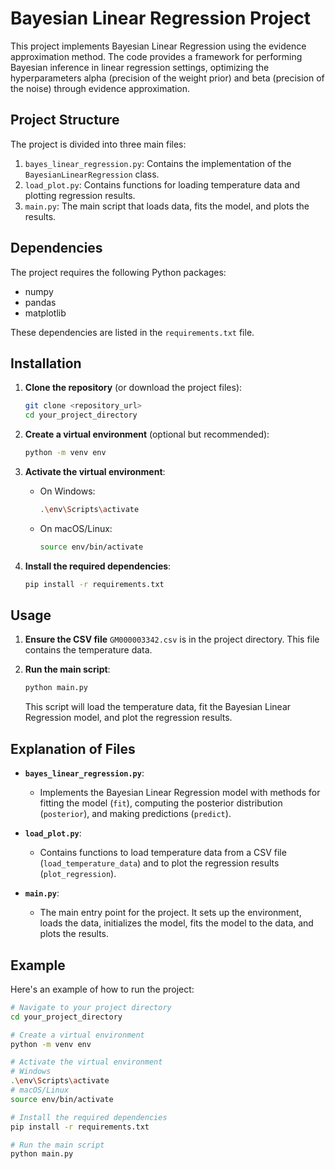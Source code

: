 # Bayesian Linear Regression Project

This project implements Bayesian Linear Regression using the evidence approximation method. The code provides a framework for performing Bayesian inference in linear regression settings, optimizing the hyperparameters alpha (precision of the weight prior) and beta (precision of the noise) through evidence approximation.

## Project Structure

The project is divided into three main files:

1. `bayes_linear_regression.py`: Contains the implementation of the `BayesianLinearRegression` class.
2. `load_plot.py`: Contains functions for loading temperature data and plotting regression results.
3. `main.py`: The main script that loads data, fits the model, and plots the results.

## Dependencies

The project requires the following Python packages:

- numpy
- pandas
- matplotlib

These dependencies are listed in the `requirements.txt` file.

## Installation

1. **Clone the repository** (or download the project files):
    ```sh
    git clone <repository_url>
    cd your_project_directory
    ```

2. **Create a virtual environment** (optional but recommended):
    ```sh
    python -m venv env
    ```

3. **Activate the virtual environment**:
    - On Windows:
        ```sh
        .\env\Scripts\activate
        ```
    - On macOS/Linux:
        ```sh
        source env/bin/activate
        ```

4. **Install the required dependencies**:
    ```sh
    pip install -r requirements.txt
    ```

## Usage

1. **Ensure the CSV file** `GM000003342.csv` is in the project directory. This file contains the temperature data.

2. **Run the main script**:
    ```sh
    python main.py
    ```

    This script will load the temperature data, fit the Bayesian Linear Regression model, and plot the regression results.

## Explanation of Files

- **`bayes_linear_regression.py`**: 
  - Implements the Bayesian Linear Regression model with methods for fitting the model (`fit`), computing the posterior distribution (`posterior`), and making predictions (`predict`).

- **`load_plot.py`**:
  - Contains functions to load temperature data from a CSV file (`load_temperature_data`) and to plot the regression results (`plot_regression`).

- **`main.py`**:
  - The main entry point for the project. It sets up the environment, loads the data, initializes the model, fits the model to the data, and plots the results.

## Example

Here's an example of how to run the project:

```sh
# Navigate to your project directory
cd your_project_directory

# Create a virtual environment
python -m venv env

# Activate the virtual environment
# Windows
.\env\Scripts\activate
# macOS/Linux
source env/bin/activate

# Install the required dependencies
pip install -r requirements.txt

# Run the main script
python main.py
